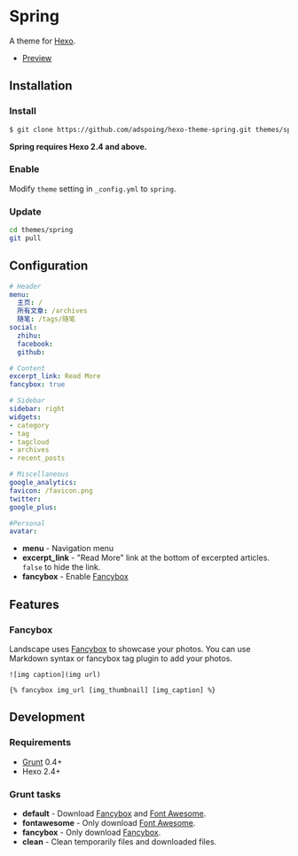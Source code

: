 # Spring

A theme for [Hexo].

- [Preview](http://www.springwon.cn)

## Installation

### Install

``` bash
$ git clone https://github.com/adspoing/hexo-theme-spring.git themes/spring
```

**Spring requires Hexo 2.4 and above.**

### Enable

Modify `theme` setting in `_config.yml` to `spring`.

### Update

``` bash
cd themes/spring
git pull
```

## Configuration

``` yml
# Header
menu:
  主页: /
  所有文章: /archives
  随笔: /tags/随笔
social:
  zhihu: 
  facebook: 
  github: 

# Content
excerpt_link: Read More
fancybox: true

# Sidebar
sidebar: right
widgets:
- category
- tag
- tagcloud
- archives
- recent_posts

# Miscellaneous
google_analytics:
favicon: /favicon.png
twitter:
google_plus:

#Personal
avatar: 
```

- **menu** - Navigation menu
- **excerpt_link** - "Read More" link at the bottom of excerpted articles. `false` to hide the link.
- **fancybox** - Enable [Fancybox]


## Features

### Fancybox

Landscape uses [Fancybox] to showcase your photos. You can use Markdown syntax or fancybox tag plugin to add your photos.

```
![img caption](img url)

{% fancybox img_url [img_thumbnail] [img_caption] %}
```

## Development

### Requirements

- [Grunt] 0.4+
- Hexo 2.4+

### Grunt tasks

- **default** - Download [Fancybox] and [Font Awesome].
- **fontawesome** - Only download [Font Awesome].
- **fancybox** - Only download [Fancybox].
- **clean** - Clean temporarily files and downloaded files.

[Hexo]: https://hexo.io/
[Fancybox]: http://fancyapps.com/fancybox/
[Font Awesome]: http://fontawesome.io/
[Grunt]: http://gruntjs.com/
